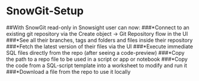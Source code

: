 # SnowGit-Setup
##With SnowGit read-only in Snowsight user can now:
###*Connect to an existing git repository via the Create object → Git Repository flow in the UI
###*See all their branches, tags and folders and files inside their repository
###*Fetch the latest version of their files via the UI
###*Execute immediate SQL files directly from the repo (after seeing a code-preview)
###*Copy the path to a repo file to be used in a script or app or notebook
###*Copy the code from a SQL-script template into a worksheet to modify and run it
###*Download a file from the repo to use it locally
